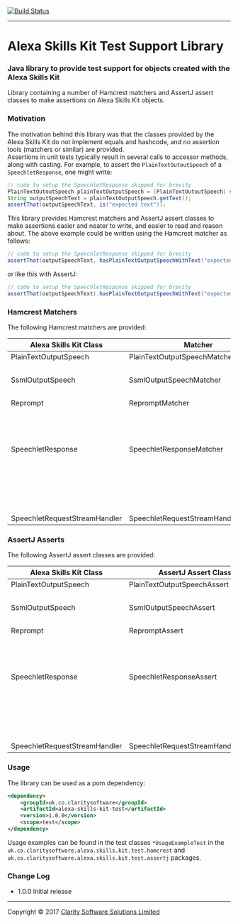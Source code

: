 [![Build Status](https://travis-ci.org/ClaritySoftwareSolutions/alexa-skills-kit-test.svg?branch=master)](https://travis-ci.org/ClaritySoftwareSolutions/alexa-skills-kit-test)

----
# Alexa Skills Kit Test Support Library
### Java library to provide test support for objects created with the Alexa Skills Kit
Library containing a number of Hamcrest matchers and AssertJ assert classes to make assertions on Alexa Skills Kit objects.

### Motivation
The motivation behind this library was that the classes provided by the Alexa Skills Kit do not implement equals and hashcode, and no assertion tools (matchers or similar) are provided.  
Assertions in unit tests typically result in several calls to accessor methods, along with casting. For example, to assert the `PlainTextOutoutSpeech` of a `SpeechletResponse`, one might write:
```java
// code to setup the SpeechletResponse skipped for brevity
PlainTextOutoutSpeech plainTextOutputSpeech = (PlainTextOutoutSpeech) speechletResponse.getOutputSpeech();
String outputSpeechText = plainTextOutputSpeech.getText();
assertThat(outputSpeechText, is("expected text"));
```
This library provides Hamcrest matchers and AssertJ assert classes to make assertions easier and neater to write, and easier to read and reason about. 
The above example could be written using the Hamcrest matcher as follows:
```java
// code to setup the SpeechletResponse skipped for brevity
assertThat(outputSpeechText, hasPlainTextOutputSpeechWithText("expected text"));
```
or like this with AssertJ:
```java
// code to setup the SpeechletResponse skipped for brevity
assertThat(outputSpeechText).hasPlainTextOutputSpeechWithText("expected text");
```

### Hamcrest Matchers
The following Hamcrest matchers are provided:

| Alexa Skills Kit Class       | Matcher                      | Method           |
| ---------------------------- | ---------------------------- | ---------------- |
| PlainTextOutputSpeech        | PlainTextOutputSpeechMatcher | hasText(String)  |
|                              |                              | hasText(Pattern) | 
| SsmlOutputSpeech             | SsmlOutputSpeechMatcher      | hasText(String)  |
|                              |                              | hasText(Pattern) | 
| Reprompt                     | RepromptMatcher              | hasPlainTextOutputSpeechWithText(String)  |
|                              |                              | hasPlainTextOutputSpeechWithText(Pattern) | 
|                              |                              | hasSsmlOutputSpeechWithSsml(Pattern) | 
|                              |                              | hasSsmlOutputSpeechWithSsml(Pattern) | 
| SpeechletResponse            | SpeechletResponseMatcher     | hasPlainTextOutputSpeechWithText(String)  |
|                              |                              | hasPlainTextOutputSpeechWithText(Pattern) | 
|                              |                              | hasSsmlOutputSpeechWithSsml(Pattern) | 
|                              |                              | hasSsmlOutputSpeechWithSsml(Pattern) | 
|                              |                              | isATellResponse() | 
|                              |                              | isAnAskResponse() | 
| SpeechletRequestStreamHandler | SpeechletRequestStreamHandlerMatcher | hasApplicationIds(Set<String>) |

### AssertJ Asserts
The following AssertJ assert classes are provided:

| Alexa Skills Kit Class       | AssertJ Assert Class         | Method           |
| ---------------------------- | ---------------------------- | ---------------- |
| PlainTextOutputSpeech        | PlainTextOutputSpeechAssert  | hasText(String)  |
|                              |                              | hasText(Pattern) | 
| SsmlOutputSpeech             | SsmlOutputSpeechAssert       | hasText(String)  |
|                              |                              | hasText(Pattern) | 
| Reprompt                     | RepromptAssert               | hasPlainTextOutputSpeechWithText(String)  |
|                              |                              | hasPlainTextOutputSpeechWithText(Pattern) | 
|                              |                              | hasSsmlOutputSpeechWithSsml(Pattern) | 
|                              |                              | hasSsmlOutputSpeechWithSsml(Pattern) | 
| SpeechletResponse            | SpeechletResponseAssert      | hasPlainTextOutputSpeechWithText(String)  |
|                              |                              | hasPlainTextOutputSpeechWithText(Pattern) | 
|                              |                              | hasSsmlOutputSpeechWithSsml(Pattern) | 
|                              |                              | hasSsmlOutputSpeechWithSsml(Pattern) | 
|                              |                              | isATellResponse() | 
|                              |                              | isAnAskResponse() | 
| SpeechletRequestStreamHandler | SpeechletRequestStreamHandlerAssert | hasApplicationIds(Set<String>) |

### Usage
The library can be used as a pom dependency:
```xml
<dependency>
	<groupId>uk.co.claritysoftware</groupId>
	<artifactId>alexa-skills-kit-test</artifactId>
	<version>1.0.0</version>
	<scope>test</scope>
</dependency>
```

Usage examples can be found in the test classes `*UsageExampleTest` in the `uk.co.claritysoftware.alexa.skills.kit.test.hamcrest`
and `uk.co.claritysoftware.alexa.skills.kit.test.assertj` packages.

### Change Log
* 1.0.0 Initial release

----
Copyright &copy; 2017 [Clarity Software Solutions Limited](https://claritysoftware.co.uk)

